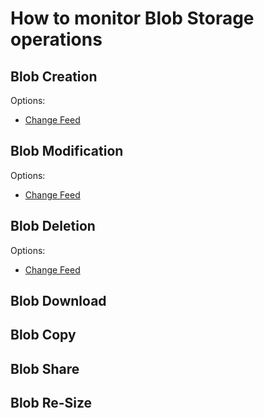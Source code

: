 # How to monitor Blob Storage operations

## Blob Creation

Options:
* [Change Feed](https://learn.microsoft.com/en-us/azure/storage/blobs/storage-blob-change-feed?tabs=azure-portal)

## Blob Modification

Options:
* [Change Feed](https://learn.microsoft.com/en-us/azure/storage/blobs/storage-blob-change-feed?tabs=azure-portal)

## Blob Deletion

Options:
* [Change Feed](https://learn.microsoft.com/en-us/azure/storage/blobs/storage-blob-change-feed?tabs=azure-portal)

## Blob Download

## Blob Copy

## Blob Share

## Blob Re-Size
